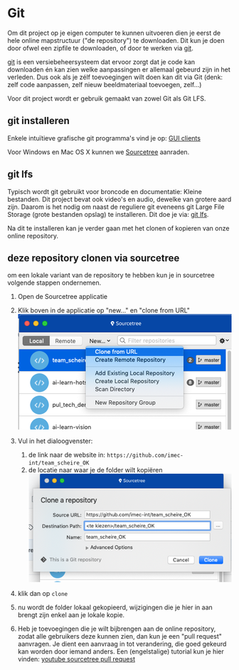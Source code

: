 # Git

Om dit project op je eigen computer te kunnen uitvoeren dien je eerst de hele online mapstructuur ("de repository") te downloaden. Dit kun je doen door ofwel een zipfile te downloaden, of door te werken via [git](https://git-scm.com/).

[git](https://git-scm.com/) is een versiebeheersysteem dat ervoor zorgt dat je code kan downloaden én kan zien welke aanpassingen er allemaal gebeurd zijn in het verleden. Dus ook als je zélf toevoegingen wilt doen kan dit via Git (denk: zelf code aanpassen, zelf nieuw beeldmateriaal toevoegen, zelf...)

Voor dit project wordt er gebruik gemaakt van zowel Git als Git LFS.

## git installeren

Enkele intuïtieve grafische git programma's vind je op: [GUI clients](https://git-scm.com/downloads/guis/)

Voor Windows en Mac OS X kunnen we [Sourcetree](https://www.sourcetreeapp.com/) aanraden.



## git lfs

Typisch wordt git gebruikt voor broncode en documentatie: Kleine bestanden. Dit project bevat ook video's en audio, dewelke van grotere aard zijn. Daarom is het nodig om naast de reguliere git eveneens git Large File Storage (grote bestanden opslag) te installeren. Dit doe je via: [git lfs](https://git-lfs.github.com/).

Na dit te installeren kan je verder gaan met het clonen of kopieren van onze online repository.

## deze repository clonen via sourcetree

om een lokale variant van de repository te hebben kun je in sourcetree volgende stappen ondernemen.

1. Open de Sourcetree applicatie
2. Klik boven in de applicatie op "new..." en "clone from URL" 
![sourcetree](images/sourcetree1.png)

3. Vul in het dialoogvenster:
	1. de link naar de website in: `https://github.com/imec-int/team_scheire_OK`
	2. de locatie naar waar je de folder wilt kopiëren
![sourcetree2](images/sourcetree2.png)

4. klik dan op `clone`
5. nu wordt de folder lokaal gekopieerd, wijzigingen die je hier in aan brengt zijn enkel aan je lokale kopie.
6. Heb je toevoegingen die je wilt bijbrengen aan de online repository, zodat alle gebruikers deze kunnen zien, dan kun je een "pull request" aanvragen. Je dient een aanvraag in tot verandering, die goed gekeurd kan worden door iemand anders. Een (engelstalige) tutorial kun je hier vinden: [youtube sourcetree pull request](https://www.youtube.com/watch?v=hxP3hzspSWs)

